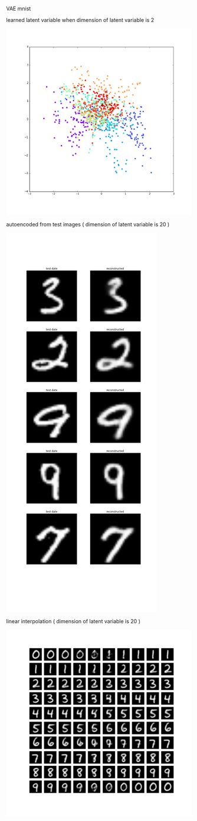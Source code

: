 VAE mnist

learned latent variable when dimension of latent variable is 2

<img src="https://github.com/mrkmakr/VAE_mnist/blob/master/vae_latent.png" alt="a" title="a">

autoencoded from test images ( dimension of latent variable is 20 )

<img src="https://github.com/mrkmakr/VAE_mnist/blob/master/reconstructed.png" alt="a" title="a">

linear interpolation ( dimension of latent variable is 20 )

<img src="https://github.com/mrkmakr/VAE_mnist/blob/master/linear_interpolation.png" alt="a" title="a">

